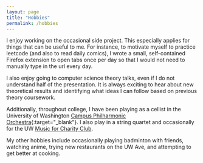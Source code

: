 ```yaml
---
layout: page
title: "Hobbies"
permalink: /hobbies
---
```


I enjoy working on the occasional side project. This especially applies for things that can be useful to me. For instance, to motivate myself to practice leetcode (and also to read daily comics), I wrote a small, self-contained Firefox extension to open tabs once per day so that I would not need to manually type in the url every day.

I also enjoy going to computer science theory talks, even if I do not understand half of the presentation. It is always exciting to hear about new theoretical results and identifying what ideas I can follow based on previous theory coursework.

Additionally, throughout college, I have been playing as a cellist in the University of Washington [Campus Philharmonic Orchestra](https://music.washington.edu/ensembles/campus-philharmonia-orchestras){:target="_blank"}. I also play in a string quartet and occasionally for the UW [Music for Charity Club](https://muscharity.wordpress.com/).

My other hobbies include occasionally playing badminton with friends, watching anime, trying new restaurants on the UW Ave, and attempting to get better at cooking.
